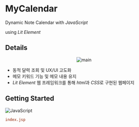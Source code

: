 # MyCalendar
Dynamic Note Calendar with *JavaScript*

using *Lit Element*

## Details
<p align="center">
  <img src="https://github.com/user-attachments/assets/6956579a-4418-46cb-ac2f-a072f6696e9a" alt="main">
</p>

- 동적 달력 조회 및 UX/UI 고도화
- 메모 키워드 기능 및 메모 내용 유지
- *Lit Element* 웹 프레임워크를 통해 *html*과 *CSS*로 구현된 웹페이지

## Getting Started
![JavaScript](https://img.shields.io/badge/javascript-%23323330.svg?style=for-the-badge&logo=javascript&logoColor=%23F7DF1E)

```INI
index.jsp
```
